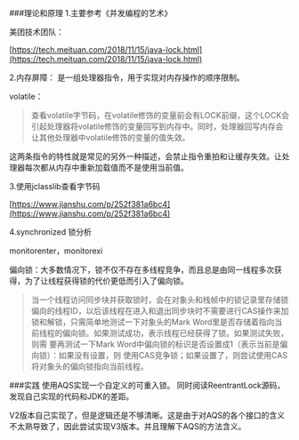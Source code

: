###理论和原理
1.主要参考《并发编程的艺术》

美团技术团队：

[https://tech.meituan.com/2018/11/15/java-lock.html](https://tech.meituan.com/2018/11/15/java-lock.html)

2.内存屏障：
	是一组处理器指令，用于实现对内存操作的顺序限制。

volatile：



> 查看volatile字节码，在volatile修饰的变量前会有LOCK前缀，这个LOCK会引起处理器将volatile修饰的变量回写到内存中。同时，处理器回写内存会让其他处理器中volatile修饰的变量的值失效。

这两条指令的特性就是常见的另外一种描述，会禁止指令重拍和让缓存失效。让处理器每次都从内存中重新加载值而不是使用当前值。

3.使用jclasslib查看字节码

[https://www.jianshu.com/p/252f381a6bc4](https://www.jianshu.com/p/252f381a6bc4)

4.synchronized 锁分析

monitorenter，monitorexi

偏向锁：大多数情况下，锁不仅不存在多线程竞争，而且总是由同一线程多次获得，为了让线程获得锁的代价更低而引入了偏向锁。
> 当一个线程访问同步块并获取锁时，会在对象头和栈帧中的锁记录里存储锁偏向的线程ID，以后该线程在进入和退出同步块时不需要进行CAS操作来加锁和解锁，只需简单地测试一下对象头的Mark Word里是否存储着指向当前线程的偏向锁。如果测试成功，表示线程已经获得了锁。如果测试失败，则需
要再测试一下Mark Word中偏向锁的标识是否设置成1（表示当前是偏向锁）：如果没有设置，则
使用CAS竞争锁；如果设置了，则尝试使用CAS将对象头的偏向锁指向当前线程。


###实践
使用AQS实现一个自定义的可重入锁。
同时阅读ReentrantLock源码，发现自己实现的代码和JDK的差距。

V2版本自己实现了，但是逻辑还是不够清晰。这是由于对AQS的各个接口的含义不太熟导致了，因此尝试实现V3版本。并且理解下AQS的方法含义。